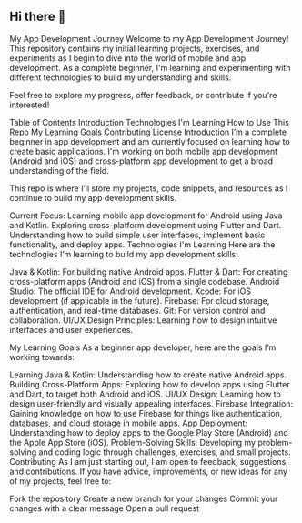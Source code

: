 ## Hi there 👋
My App Development Journey
Welcome to my App Development Journey! This repository contains my initial learning projects, exercises, and experiments as I begin to dive into the world of mobile and app development. As a complete beginner, I'm learning and experimenting with different technologies to build my understanding and skills.

Feel free to explore my progress, offer feedback, or contribute if you're interested!

Table of Contents
Introduction
Technologies I'm Learning
How to Use This Repo
My Learning Goals
Contributing
License
Introduction
I’m a complete beginner in app development and am currently focused on learning how to create basic applications. I'm working on both mobile app development (Android and iOS) and cross-platform app development to get a broad understanding of the field.

This repo is where I’ll store my projects, code snippets, and resources as I continue to build my app development skills.

Current Focus:
Learning mobile app development for Android using Java and Kotlin.
Exploring cross-platform development using Flutter and Dart.
Understanding how to build simple user interfaces, implement basic functionality, and deploy apps.
Technologies I'm Learning
Here are the technologies I’m learning to build my app development skills:

Java & Kotlin: For building native Android apps.
Flutter & Dart: For creating cross-platform apps (Android and iOS) from a single codebase.
Android Studio: The official IDE for Android development.
Xcode: For iOS development (if applicable in the future).
Firebase: For cloud storage, authentication, and real-time databases.
Git: For version control and collaboration.
UI/UX Design Principles: Learning how to design intuitive interfaces and user experiences.

My Learning Goals
As a beginner app developer, here are the goals I’m working towards:

Learning Java & Kotlin: Understanding how to create native Android apps.
Building Cross-Platform Apps: Exploring how to develop apps using Flutter and Dart, to target both Android and iOS.
UI/UX Design: Learning how to design user-friendly and visually appealing interfaces.
Firebase Integration: Gaining knowledge on how to use Firebase for things like authentication, databases, and cloud storage in mobile apps.
App Deployment: Understanding how to deploy apps to the Google Play Store (Android) and the Apple App Store (iOS).
Problem-Solving Skills: Developing my problem-solving and coding logic through challenges, exercises, and small projects.
Contributing
As I am just starting out, I am open to feedback, suggestions, and contributions. If you have advice, improvements, or new ideas for any of my projects, feel free to:

Fork the repository
Create a new branch for your changes
Commit your changes with a clear message
Open a pull request

